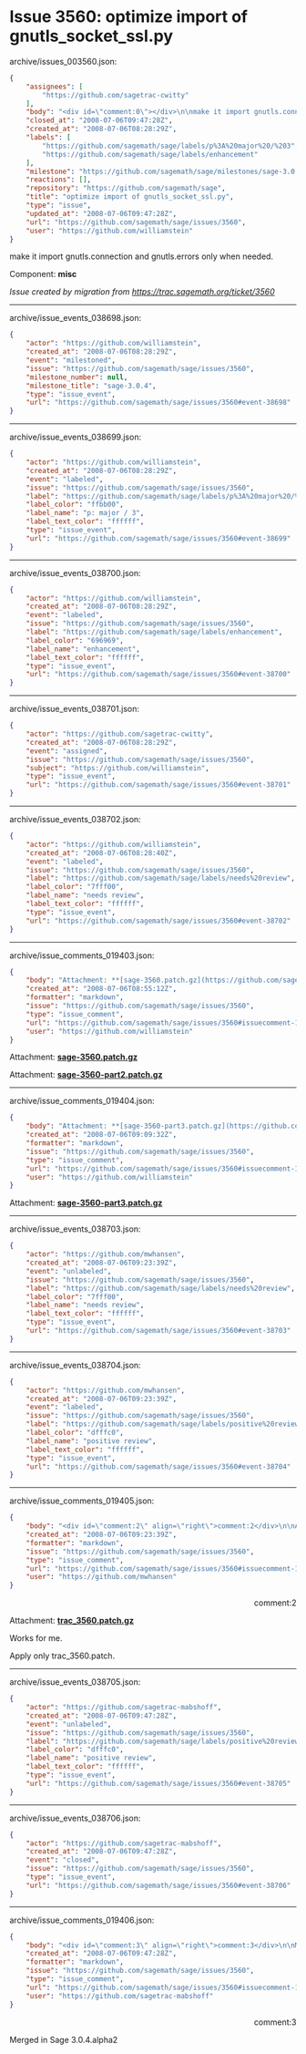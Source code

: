 # Issue 3560: optimize import of gnutls_socket_ssl.py

archive/issues_003560.json:
```json
{
    "assignees": [
        "https://github.com/sagetrac-cwitty"
    ],
    "body": "<div id=\"comment:0\"></div>\n\nmake it import gnutls.connection\tand gnutls.errors only when needed.\n\n\nComponent: **misc**\n\n_Issue created by migration from https://trac.sagemath.org/ticket/3560_\n\n",
    "closed_at": "2008-07-06T09:47:28Z",
    "created_at": "2008-07-06T08:28:29Z",
    "labels": [
        "https://github.com/sagemath/sage/labels/p%3A%20major%20/%203",
        "https://github.com/sagemath/sage/labels/enhancement"
    ],
    "milestone": "https://github.com/sagemath/sage/milestones/sage-3.0.4",
    "reactions": [],
    "repository": "https://github.com/sagemath/sage",
    "title": "optimize import of gnutls_socket_ssl.py",
    "type": "issue",
    "updated_at": "2008-07-06T09:47:28Z",
    "url": "https://github.com/sagemath/sage/issues/3560",
    "user": "https://github.com/williamstein"
}
```
<div id="comment:0"></div>

make it import gnutls.connection	and gnutls.errors only when needed.


Component: **misc**

_Issue created by migration from https://trac.sagemath.org/ticket/3560_





---

archive/issue_events_038698.json:
```json
{
    "actor": "https://github.com/williamstein",
    "created_at": "2008-07-06T08:28:29Z",
    "event": "milestoned",
    "issue": "https://github.com/sagemath/sage/issues/3560",
    "milestone_number": null,
    "milestone_title": "sage-3.0.4",
    "type": "issue_event",
    "url": "https://github.com/sagemath/sage/issues/3560#event-38698"
}
```



---

archive/issue_events_038699.json:
```json
{
    "actor": "https://github.com/williamstein",
    "created_at": "2008-07-06T08:28:29Z",
    "event": "labeled",
    "issue": "https://github.com/sagemath/sage/issues/3560",
    "label": "https://github.com/sagemath/sage/labels/p%3A%20major%20/%203",
    "label_color": "ffbb00",
    "label_name": "p: major / 3",
    "label_text_color": "ffffff",
    "type": "issue_event",
    "url": "https://github.com/sagemath/sage/issues/3560#event-38699"
}
```



---

archive/issue_events_038700.json:
```json
{
    "actor": "https://github.com/williamstein",
    "created_at": "2008-07-06T08:28:29Z",
    "event": "labeled",
    "issue": "https://github.com/sagemath/sage/issues/3560",
    "label": "https://github.com/sagemath/sage/labels/enhancement",
    "label_color": "696969",
    "label_name": "enhancement",
    "label_text_color": "ffffff",
    "type": "issue_event",
    "url": "https://github.com/sagemath/sage/issues/3560#event-38700"
}
```



---

archive/issue_events_038701.json:
```json
{
    "actor": "https://github.com/sagetrac-cwitty",
    "created_at": "2008-07-06T08:28:29Z",
    "event": "assigned",
    "issue": "https://github.com/sagemath/sage/issues/3560",
    "subject": "https://github.com/williamstein",
    "type": "issue_event",
    "url": "https://github.com/sagemath/sage/issues/3560#event-38701"
}
```



---

archive/issue_events_038702.json:
```json
{
    "actor": "https://github.com/williamstein",
    "created_at": "2008-07-06T08:28:40Z",
    "event": "labeled",
    "issue": "https://github.com/sagemath/sage/issues/3560",
    "label": "https://github.com/sagemath/sage/labels/needs%20review",
    "label_color": "7fff00",
    "label_name": "needs review",
    "label_text_color": "ffffff",
    "type": "issue_event",
    "url": "https://github.com/sagemath/sage/issues/3560#event-38702"
}
```



---

archive/issue_comments_019403.json:
```json
{
    "body": "Attachment: **[sage-3560.patch.gz](https://github.com/sagemath/sage/files/ticket3560/sage-3560.patch.gz)**\n\nAttachment: **[sage-3560-part2.patch.gz](https://github.com/sagemath/sage/files/ticket3560/sage-3560-part2.patch.gz)**",
    "created_at": "2008-07-06T08:55:12Z",
    "formatter": "markdown",
    "issue": "https://github.com/sagemath/sage/issues/3560",
    "type": "issue_comment",
    "url": "https://github.com/sagemath/sage/issues/3560#issuecomment-19403",
    "user": "https://github.com/williamstein"
}
```

Attachment: **[sage-3560.patch.gz](https://github.com/sagemath/sage/files/ticket3560/sage-3560.patch.gz)**

Attachment: **[sage-3560-part2.patch.gz](https://github.com/sagemath/sage/files/ticket3560/sage-3560-part2.patch.gz)**



---

archive/issue_comments_019404.json:
```json
{
    "body": "Attachment: **[sage-3560-part3.patch.gz](https://github.com/sagemath/sage/files/ticket3560/sage-3560-part3.patch.gz)**",
    "created_at": "2008-07-06T09:09:32Z",
    "formatter": "markdown",
    "issue": "https://github.com/sagemath/sage/issues/3560",
    "type": "issue_comment",
    "url": "https://github.com/sagemath/sage/issues/3560#issuecomment-19404",
    "user": "https://github.com/williamstein"
}
```

Attachment: **[sage-3560-part3.patch.gz](https://github.com/sagemath/sage/files/ticket3560/sage-3560-part3.patch.gz)**



---

archive/issue_events_038703.json:
```json
{
    "actor": "https://github.com/mwhansen",
    "created_at": "2008-07-06T09:23:39Z",
    "event": "unlabeled",
    "issue": "https://github.com/sagemath/sage/issues/3560",
    "label": "https://github.com/sagemath/sage/labels/needs%20review",
    "label_color": "7fff00",
    "label_name": "needs review",
    "label_text_color": "ffffff",
    "type": "issue_event",
    "url": "https://github.com/sagemath/sage/issues/3560#event-38703"
}
```



---

archive/issue_events_038704.json:
```json
{
    "actor": "https://github.com/mwhansen",
    "created_at": "2008-07-06T09:23:39Z",
    "event": "labeled",
    "issue": "https://github.com/sagemath/sage/issues/3560",
    "label": "https://github.com/sagemath/sage/labels/positive%20review",
    "label_color": "dfffc0",
    "label_name": "positive review",
    "label_text_color": "ffffff",
    "type": "issue_event",
    "url": "https://github.com/sagemath/sage/issues/3560#event-38704"
}
```



---

archive/issue_comments_019405.json:
```json
{
    "body": "<div id=\"comment:2\" align=\"right\">comment:2</div>\n\nAttachment: **[trac_3560.patch.gz](https://github.com/sagemath/sage/files/ticket3560/trac_3560.patch.gz)**\n\nWorks for me.\n\nApply only trac_3560.patch.",
    "created_at": "2008-07-06T09:23:39Z",
    "formatter": "markdown",
    "issue": "https://github.com/sagemath/sage/issues/3560",
    "type": "issue_comment",
    "url": "https://github.com/sagemath/sage/issues/3560#issuecomment-19405",
    "user": "https://github.com/mwhansen"
}
```

<div id="comment:2" align="right">comment:2</div>

Attachment: **[trac_3560.patch.gz](https://github.com/sagemath/sage/files/ticket3560/trac_3560.patch.gz)**

Works for me.

Apply only trac_3560.patch.



---

archive/issue_events_038705.json:
```json
{
    "actor": "https://github.com/sagetrac-mabshoff",
    "created_at": "2008-07-06T09:47:28Z",
    "event": "unlabeled",
    "issue": "https://github.com/sagemath/sage/issues/3560",
    "label": "https://github.com/sagemath/sage/labels/positive%20review",
    "label_color": "dfffc0",
    "label_name": "positive review",
    "label_text_color": "ffffff",
    "type": "issue_event",
    "url": "https://github.com/sagemath/sage/issues/3560#event-38705"
}
```



---

archive/issue_events_038706.json:
```json
{
    "actor": "https://github.com/sagetrac-mabshoff",
    "created_at": "2008-07-06T09:47:28Z",
    "event": "closed",
    "issue": "https://github.com/sagemath/sage/issues/3560",
    "type": "issue_event",
    "url": "https://github.com/sagemath/sage/issues/3560#event-38706"
}
```



---

archive/issue_comments_019406.json:
```json
{
    "body": "<div id=\"comment:3\" align=\"right\">comment:3</div>\n\nMerged in Sage 3.0.4.alpha2",
    "created_at": "2008-07-06T09:47:28Z",
    "formatter": "markdown",
    "issue": "https://github.com/sagemath/sage/issues/3560",
    "type": "issue_comment",
    "url": "https://github.com/sagemath/sage/issues/3560#issuecomment-19406",
    "user": "https://github.com/sagetrac-mabshoff"
}
```

<div id="comment:3" align="right">comment:3</div>

Merged in Sage 3.0.4.alpha2
